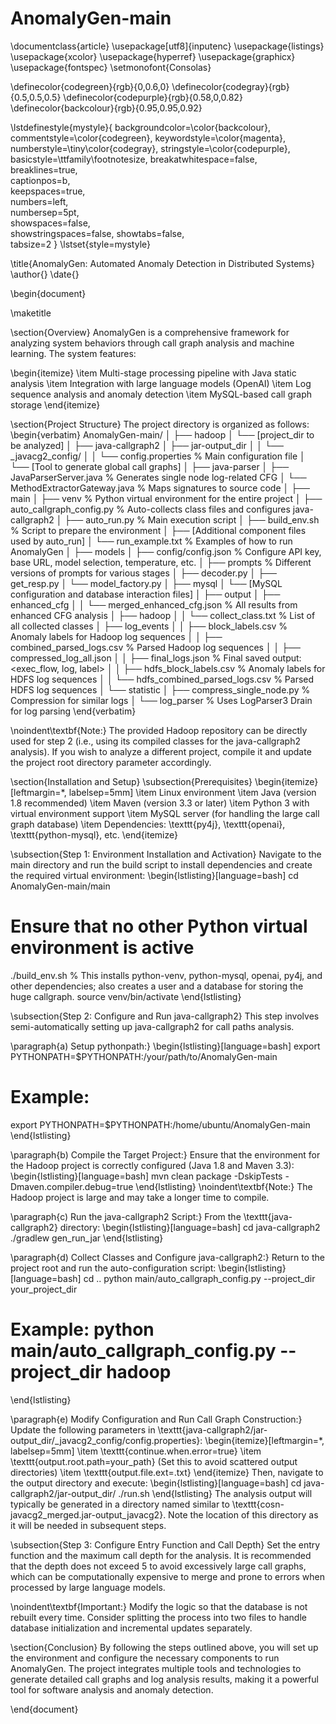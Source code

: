 # AnomalyGen-main

\documentclass{article}
\usepackage[utf8]{inputenc}
\usepackage{listings}
\usepackage{xcolor}
\usepackage{hyperref}
\usepackage{graphicx}
\usepackage{fontspec}
\setmonofont{Consolas}

\definecolor{codegreen}{rgb}{0,0.6,0}
\definecolor{codegray}{rgb}{0.5,0.5,0.5}
\definecolor{codepurple}{rgb}{0.58,0,0.82}
\definecolor{backcolour}{rgb}{0.95,0.95,0.92}

\lstdefinestyle{mystyle}{
    backgroundcolor=\color{backcolour},   
    commentstyle=\color{codegreen},
    keywordstyle=\color{magenta},
    numberstyle=\tiny\color{codegray},
    stringstyle=\color{codepurple},
    basicstyle=\ttfamily\footnotesize,
    breakatwhitespace=false,         
    breaklines=true,                 
    captionpos=b,                    
    keepspaces=true,                 
    numbers=left,                    
    numbersep=5pt,                  
    showspaces=false,                
    showstringspaces=false,
    showtabs=false,                  
    tabsize=2
}
\lstset{style=mystyle}

\title{AnomalyGen: Automated Anomaly Detection in Distributed Systems}
\author{}
\date{}

\begin{document}

\maketitle

\section{Overview}
AnomalyGen is a comprehensive framework for analyzing system behaviors through call graph analysis and machine learning. The system features:

\begin{itemize}
\item Multi-stage processing pipeline with Java static analysis
\item Integration with large language models (OpenAI)
\item Log sequence analysis and anomaly detection
\item MySQL-based call graph storage
\end{itemize}

\section{Project Structure}
The project directory is organized as follows:
\begin{verbatim}
AnomalyGen-main/
│
├── hadoop
│   └── [project_dir to be analyzed]
│
├── java-callgraph2
│   ├── jar-output_dir
│   │   └── _javacg2_config/
│   │       └── config.properties  % Main configuration file
│   └── [Tool to generate global call graphs]
│
├── java-parser
│   ├── JavaParserServer.java             % Generates single node log-related CFG
│   └── MethodExtractorGateway.java       % Maps signatures to source code
│
├── main
│   ├── venv                              % Python virtual environment for the entire project
│   ├── auto_callgraph_config.py          % Auto-collects class files and configures java-callgraph2
│   ├── auto_run.py                       % Main execution script
│   ├── build_env.sh                      % Script to prepare the environment
│   ├── [Additional component files used by auto\_run]
│   └── run\_example.txt                  % Examples of how to run AnomalyGen
│
├── models
│   ├── config/config.json                % Configure API key, base URL, model selection, temperature, etc.
│   ├── prompts                          % Different versions of prompts for various stages
│   ├── decoder.py
│   ├── get_resp.py
│   └── model_factory.py
│
├── mysql
│   └── [MySQL configuration and database interaction files]
│
├── output
│   ├── enhanced\_cfg
│   │   └── merged\_enhanced\_cfg.json     % All results from enhanced CFG analysis
│   ├── hadoop
│   │   └── collect\_class.txt             % List of all collected classes
│   ├── log\_events
│   │   ├── block\_labels.csv              % Anomaly labels for Hadoop log sequences
│   │   ├── combined\_parsed\_logs.csv     % Parsed Hadoop log sequences
│   │   ├── compressed\_log\_all.json
│   │   ├── final\_logs.json               % Final saved output: <exec\_flow, log, label>
│   │   ├── hdfs\_block\_labels.csv        % Anomaly labels for HDFS log sequences
│   │   └── hdfs\_combined\_parsed\_logs.csv % Parsed HDFS log sequences
│   └── statistic
│       ├── compress\_single\_node.py       % Compression for similar logs
│       └── log\_parser                    % Uses LogParser3 Drain for log parsing
\end{verbatim}

\noindent\textbf{Note:} The provided Hadoop repository can be directly used for step 2 (i.e., using its compiled classes for the java-callgraph2 analysis). If you wish to analyze a different project, compile it and update the project root directory parameter accordingly.

\section{Installation and Setup}
\subsection{Prerequisites}
\begin{itemize}[leftmargin=*, labelsep=5mm]
    \item Linux environment
    \item Java (version 1.8 recommended)
    \item Maven (version 3.3 or later)
    \item Python 3 with virtual environment support
    \item MySQL server (for handling the large call graph database)
    \item Dependencies: \texttt{py4j}, \texttt{openai}, \texttt{python-mysql}, etc.
\end{itemize}

\subsection{Step 1: Environment Installation and Activation}
Navigate to the main directory and run the build script to install dependencies and create the required virtual environment:
\begin{lstlisting}[language=bash]
cd AnomalyGen-main/main
# Ensure that no other Python virtual environment is active
./build_env.sh   % This installs python-venv, python-mysql, openai, py4j, and other dependencies; also creates a user and a database for storing the huge callgraph.
source venv/bin/activate
\end{lstlisting}

\subsection{Step 2: Configure and Run java-callgraph2}
This step involves semi-automatically setting up java-callgraph2 for call paths analysis.

\paragraph{a) Setup pythonpath:}
\begin{lstlisting}[language=bash]
export PYTHONPATH=$PYTHONPATH:/your/path/to/AnomalyGen-main
# Example:
export PYTHONPATH=$PYTHONPATH:/home/ubuntu/AnomalyGen-main
\end{lstlisting}

\paragraph{b) Compile the Target Project:}
Ensure that the environment for the Hadoop project is correctly configured (Java 1.8 and Maven 3.3):
\begin{lstlisting}[language=bash]
mvn clean package -DskipTests -Dmaven.compiler.debug=true
\end{lstlisting}
\noindent\textbf{Note:} The Hadoop project is large and may take a longer time to compile.

\paragraph{c) Run the java-callgraph2 Script:}
From the \texttt{java-callgraph2} directory:
\begin{lstlisting}[language=bash]
cd java-callgraph2
./gradlew gen_run_jar
\end{lstlisting}

\paragraph{d) Collect Classes and Configure java-callgraph2:}
Return to the project root and run the auto-configuration script:
\begin{lstlisting}[language=bash]
cd ..
python main/auto_callgraph_config.py --project_dir your_project_dir
# Example: python main/auto_callgraph_config.py --project_dir hadoop
\end{lstlisting}

\paragraph{e) Modify Configuration and Run Call Graph Construction:}
Update the following parameters in \texttt{java-callgraph2/jar-output\_dir/\_javacg2\_config/config.properties}:
\begin{itemize}[leftmargin=*, labelsep=5mm]
    \item \texttt{continue.when.error=true}
    \item \texttt{output.root.path=your\_path} (Set this to avoid scattered output directories)
    \item \texttt{output.file.ext=.txt}
\end{itemize}
Then, navigate to the output directory and execute:
\begin{lstlisting}[language=bash]
cd java-callgraph2/jar-output_dir/
./run.sh
\end{lstlisting}
The analysis output will typically be generated in a directory named similar to \texttt{cosn-javacg2\_merged.jar-output\_javacg2}. Note the location of this directory as it will be needed in subsequent steps.

\subsection{Step 3: Configure Entry Function and Call Depth}
Set the entry function and the maximum call depth for the analysis. It is recommended that the depth does not exceed 5 to avoid excessively large call graphs, which can be computationally expensive to merge and prone to errors when processed by large language models.

\noindent\textbf{Important:} Modify the logic so that the database is not rebuilt every time. Consider splitting the process into two files to handle database initialization and incremental updates separately.

\section{Conclusion}
By following the steps outlined above, you will set up the environment and configure the necessary components to run AnomalyGen. The project integrates multiple tools and technologies to generate detailed call graphs and log analysis results, making it a powerful tool for software analysis and anomaly detection.

\end{document}